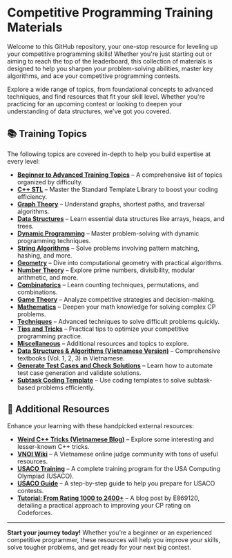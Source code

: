 # Competitive Programming Training Materials

Welcome to this GitHub repository, your one-stop resource for leveling up your competitive programming skills! Whether you're just starting out or aiming to reach the top of the leaderboard, this collection of materials is designed to help you sharpen your problem-solving abilities, master key algorithms, and ace your competitive programming contests.

Explore a wide range of topics, from foundational concepts to advanced techniques, and find resources that fit your skill level. Whether you're practicing for an upcoming contest or looking to deepen your understanding of data structures, we've got you covered.

## 📚 Training Topics

The following topics are covered in-depth to help you build expertise at every level:

- [**Beginner to Advanced Training Topics**](training-topic/README.md) – A comprehensive list of topics organized by difficulty.
- [**C++ STL**](cpp-stl/README.md) – Master the Standard Template Library to boost your coding efficiency.
- [**Graph Theory**](graph-theory/README.md) – Understand graphs, shortest paths, and traversal algorithms.
- [**Data Structures**](data-structures/README.md) – Learn essential data structures like arrays, heaps, and trees.
- [**Dynamic Programming**](dynamic-programming/README.md) – Master problem-solving with dynamic programming techniques.
- [**String Algorithms**](string-algorithms/README.md) – Solve problems involving pattern matching, hashing, and more.
- [**Geometry**](geometry/README.md) – Dive into computational geometry with practical algorithms.
- [**Number Theory**](number-theory/README.md) – Explore prime numbers, divisibility, modular arithmetic, and more.
- [**Combinatorics**](combinatorics/README.md) – Learn counting techniques, permutations, and combinations.
- [**Game Theory**](game-theory/README.md) – Analyze competitive strategies and decision-making.
- [**Mathematics**](mathematics/README.md) – Deepen your math knowledge for solving complex CP problems.
- [**Techniques**](techniques/README.md) – Advanced techniques to solve difficult problems quickly.
- [**Tips and Tricks**](tips-and-tricks/README.md) – Practical tips to optimize your competitive programming practice.
- [**Miscellaneous**](miscellaneous/README.md) – Additional resources and topics to explore.
- [**Data Structures & Algorithms (Vietnamese Version)**](training-topic/dsa-book.md) – Comprehensive textbooks (Vol. 1, 2, 3) in Vietnamese.
- [**Generate Test Cases and Check Solutions**](training-topic/product-gen/README.md) – Learn how to automate test case generation and validate solutions.
- [**Subtask Coding Template**](training-topic/code-sub-task/README.md) – Use coding templates to solve subtask-based problems efficiently.

## 🌟 Additional Resources

Enhance your learning with these handpicked external resources:

- [**Weird C++ Tricks (Vietnamese Blog)**](https://leduythuccs.github.io/2021-03-28-Weird-cpp-tricks/) – Explore some interesting and lesser-known C++ tricks.
- [**VNOI Wiki**](https://wiki.vnoi.info/) – A Vietnamese online judge community with tons of useful resources.
- [**USACO Training**](http://train.usaco.org/usacogate) – A complete training program for the USA Computing Olympiad (USACO).
- [**USACO Guide**](https://usaco.guide/) – A step-by-step guide to help you prepare for USACO contests.
- [**Tutorial: From Rating 1000 to 2400+**](https://codeforces.com/blog/entry/66909) – A blog post by E869120, detailing a practical approach to improving your CP rating on Codeforces.

---

**Start your journey today!** Whether you’re a beginner or an experienced competitive programmer, these resources will help you improve your skills, solve tougher problems, and get ready for your next big contest.